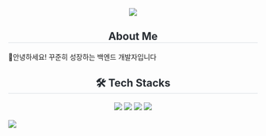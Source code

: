 <div align= "center">
    <img src="https://capsule-render.vercel.app/api?type=waving&color=BDBDC8&height=150&section=header&text=Hi,%20I'm%20Yoojin%20Che&animation=&fontColor=000000&fontSize=40" />
</div>
    <div> 
    <h2 style="border-bottom: 1px solid #d8dee4; color: #282d33;" align= "center"> About Me </h2>  
    <div font-size: 15px; color: #282d33;"> 
     👋안녕하세요! 꾸준히 성장하는 백엔드 개발자입니다
    </div> 
    </div>
    <div align= "center">
    <h2 style="border-bottom: 1px solid #d8dee4; color: #282d33;"> 🛠️ Tech Stacks </h2> 
    <div style="margin: 0 auto; text-align: center;" align= "center"> <img src="https://img.shields.io/badge/MySQL-4479A1?style=for-the-badge&logo=MySQL&logoColor=white">
          <img src="https://img.shields.io/badge/Java-007396?style=for-the-badge&logo=Java&logoColor=white">
          <img src="https://img.shields.io/badge/Spring-6DB33F?style=for-the-badge&logo=Spring&logoColor=white">
          <img src="https://img.shields.io/badge/Notion-000000?style=for-the-badge&logo=Notion&logoColor=white">
          </div>
    </div>
    </br>
    <img src="https://github-readme-stats.vercel.app/api/top-langs/?username=yoojinche">
    </div>
